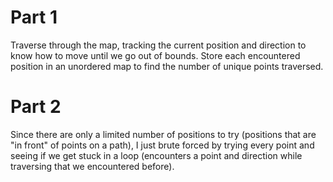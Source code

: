 <h1>Part 1</h1>
Traverse through the map, tracking the current position and direction to know how to move until we go out of bounds. Store each encountered position in an unordered map to find the number of unique points traversed.

<h1>Part 2</h1>
Since there are only a limited number of positions to try (positions that are "in front" of points on a path), I just brute forced by trying every point and seeing if we get stuck in a loop (encounters a point and direction while traversing that we encountered before).
